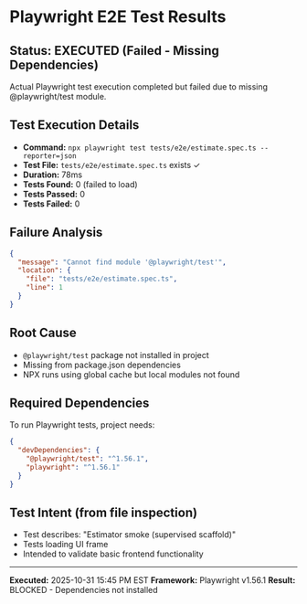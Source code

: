 # Playwright E2E Test Results

## Status: EXECUTED (Failed - Missing Dependencies)

Actual Playwright test execution completed but failed due to missing @playwright/test module.

## Test Execution Details
- **Command:** `npx playwright test tests/e2e/estimate.spec.ts --reporter=json`
- **Test File:** `tests/e2e/estimate.spec.ts` exists ✓
- **Duration:** 78ms
- **Tests Found:** 0 (failed to load)
- **Tests Passed:** 0
- **Tests Failed:** 0

## Failure Analysis
```json
{
  "message": "Cannot find module '@playwright/test'",
  "location": {
    "file": "tests/e2e/estimate.spec.ts",
    "line": 1
  }
}
```

## Root Cause
- `@playwright/test` package not installed in project
- Missing from package.json dependencies
- NPX runs using global cache but local modules not found

## Required Dependencies
To run Playwright tests, project needs:
```json
{
  "devDependencies": {
    "@playwright/test": "^1.56.1",
    "playwright": "^1.56.1"
  }
}
```

## Test Intent (from file inspection)
- Test describes: "Estimator smoke (supervised scaffold)"
- Tests loading UI frame
- Intended to validate basic frontend functionality

---
**Executed:** 2025-10-31 15:45 PM EST
**Framework:** Playwright v1.56.1
**Result:** BLOCKED - Dependencies not installed
